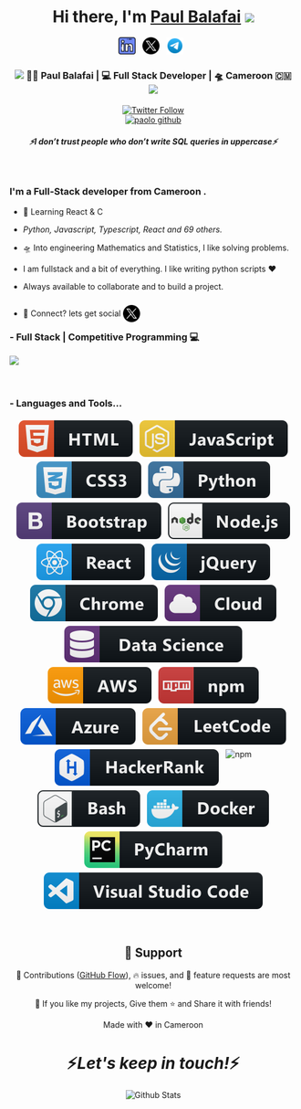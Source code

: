 <div align="center">
   <h1>Hi there, I'm <a href="https://hemant.codes">Paul Balafai</a> <img src="https://media.giphy.com/media/hvRJCLFzcasrR4ia7z/giphy.gif" width="25px"> </h1>
   
</div>

<p align='center'>
   <a href="https://www.linkedin.com/in/paul-balafaï-257655187/"><img height="30" src="https://raw.githubusercontent.com/ruskovin/ruskovin/main/linkedin.png?raw=true"></a>&nbsp;&nbsp;
<a href="https://twitter.com/pbalafai"><img height="30" src="https://raw.githubusercontent.com/ruskovin/ruskovin/main/X_icon.svg"></a>&nbsp;&nbsp;
<a href="t.me/pica_sso"><img height="30" src="https://raw.githubusercontent.com/ruskovin/ruskovin/main/telegram.svg"></a>&nbsp;&nbsp;
 </p>



<div align="center">
<h3><img src="https://media.giphy.com/media/WUlplcMpOCEmTGBtBW/giphy.gif" width="30"> 👨‍💻 Paul Balafai | 💻 Full Stack Developer | 🛸 Cameroon 🇨🇲 <img src="https://media.giphy.com/media/WUlplcMpOCEmTGBtBW/giphy.gif" width="30"></h3>
</div>



<p align="center">
   <a href="https://twitter.com/pbalafai"><img alt="Twitter Follow" src="https://img.shields.io/twitter/follow/pbalafai?style=for-the-badge&color=09f&labelColor=black&logo=twitter&label=@pbalafai"></a>
   <br> <!-- <a href="https://badges.pufler.dev/visits/mayhemantt/mayhemantt"> <img alt="hemant joshi github" src="https://badges.pufler.dev/visits/mayhemantt/mayhemantt"> </a> -->
   <a href="https://visitor-badge.glitch.me/badge?page_id=ruskovin.ruskovin"> <img alt="paolo github" src="https://visitor-badge.glitch.me/badge?page_id=ruskovin.ruskovin"> </a>
 </p>
 
 <h5 align="center">
   <i>⚡️I don’t trust people who don’t write SQL queries in uppercase⚡️</i>
  </h5>
 
 
<br />
<p align="center">
  <h3> I'm a Full-Stack developer from Cameroon .</h3>
</p>

 - 🥀 Learning React & C
 
 - <i>Python, Javascript, Typescript, React and 69 others.</i>
   
 - 🛸 Into engineering Mathematics and Statistics, I like solving problems.
 
 - I am fullstack and a bit of everything. I like writing python scripts :heart:
 
 - Always available to collaborate and to build a project.
 
 - 💬 Connect? lets get social [<img style="width:30px;height:30px;position:relative; top:10px" src="https://raw.githubusercontent.com/ruskovin/ruskovin/main/X_icon.svg" alt="twitter link" >](https://twitter.com/pbalafai)
 <p align="center">
    
### - Full Stack | Competitive Programming 💻
   <a href="https://github.com/anuraghazra/github-readme-stats"> 
    <img  src="https://github-readme-stats.vercel.app/api?username=ruskovin&&show_icons=true&theme=radical"/>
     </a>
</p>

<br />

### - Languages and Tools...

<p align="center">
  <!-- For more icons please follow  https://github.com/MikeCodesDotNET/ColoredBadges -->
  <img src="https://raw.githubusercontent.com/ruskovin/ruskovin/main/svg/dev/languages/html.svg" alt="html" style="vertical-align:top; margin:4px">
  <img src="https://raw.githubusercontent.com/ruskovin/ruskovin/main/svg/dev/languages/js.svg" alt="js" style="vertical-align:top; margin:4px">
  <img src="https://raw.githubusercontent.com/ruskovin/ruskovin/main/svg/dev/languages/css3.svg" alt="css" style="vertical-align:top; margin:4px">
  <img src="https://raw.githubusercontent.com/ruskovin/ruskovin/main/svg/dev/languages/python.svg" alt="python" style="vertical-align:top; margin:4px">
  <img src="https://raw.githubusercontent.com/ruskovin/ruskovin/main/svg/dev/frameworks/bootstrap.svg" alt="bootstrap" style="vertical-align:top; margin:4px">
  <img src="https://raw.githubusercontent.com/ruskovin/ruskovin/main/svg/dev/frameworks/nodejs.svg" alt="nodejs" style="vertical-align:top; margin:4px">
  <img src="https://raw.githubusercontent.com/ruskovin/ruskovin/main/svg/dev/frameworks/react.svg" alt="react" style="vertical-align:top; margin:4px">
  <img src="https://raw.githubusercontent.com/ruskovin/ruskovin/main/svg/dev/frameworks/jquery.svg" alt="jquery" style="vertical-align:top; margin:4px">
  <img src="https://raw.githubusercontent.com/ruskovin/ruskovin/main/svg/dev/misc/chrome.svg" alt="chrome" style="vertical-align:top; margin:4px">
  <img src="https://raw.githubusercontent.com/ruskovin/ruskovin/main/svg/dev/misc/cloud.svg" alt="cloud" style="vertical-align:top; margin:4px">
  <img src="https://raw.githubusercontent.com/ruskovin/ruskovin/main/svg/dev/misc/datascience.svg" alt="datascience" style="vertical-align:top; margin:4px">
  <img src="https://raw.githubusercontent.com/ruskovin/ruskovin/main/svg/dev/services/aws.svg" alt="aws" style="vertical-align:top; margin:4px">
  <img src="https://raw.githubusercontent.com/ruskovin/ruskovin/main/svg/dev/services/npm.svg" alt="npm" style="vertical-align:top; margin:4px">
  <img src="https://raw.githubusercontent.com/ruskovin/ruskovin/main/svg/dev/services/azure.svg" alt="npm" style="vertical-align:top; margin:4px">
  <img src="https://raw.githubusercontent.com/ruskovin/ruskovin/main/svg/dev/services/leetcode.svg" alt="npm" style="vertical-align:top; margin:4px">
  <img src="https://raw.githubusercontent.com/ruskovin/ruskovin/main/svg/dev/services/hackerrank.svg" alt="npm" style="vertical-align:top; margin:4px">
  <img src="https://raw.githubusercontent.com/ruskovin/ruskovin/main/svg/dev/services/exercism.svg" alt="npm" style="vertical-align:top; margin:4px">
  <img src="https://raw.githubusercontent.com/ruskovin/ruskovin/main/svg/dev/tools/bash.svg" alt="bash" style="vertical-align:top; margin:4px">
  <img src="https://raw.githubusercontent.com/ruskovin/ruskovin/main/svg/dev/tools/docker.svg" alt="bash" style="vertical-align:top; margin:4px">
  <img src="https://raw.githubusercontent.com/ruskovin/ruskovin/main/svg/dev/tools/jetbrains_pycharm.svg" alt="bash" style="vertical-align:top; margin:4px">
  <img src="https://raw.githubusercontent.com/ruskovin/ruskovin/main/svg/dev/tools/visualstudio_code.svg" alt="vscode" style="vertical-align:top; margin:4px">
</p>

   
<br />

<h2 align="center">🤝 Support</h2>

<p align="center">🎀 Contributions (<a href="https://guides.github.com/introduction/flow" title="GitHub flow">GitHub Flow</a>), 🔥 issues, and 🥮 feature requests are most welcome!</p>

<p align="center">💙 If you like my projects, Give them ⭐ and Share it with friends!</p>
</p>
<p align="center">Made with ❤️ in Cameroon</p>

<h1 align='center'>⚡️<i>Let's keep in touch!</i>⚡️</h1>

<p align="center">
        <img src="https://raw.githubusercontent.com/mayhemantt/mayhemantt/Update/svg/Bottom.svg" alt="Github Stats" />
</p>

